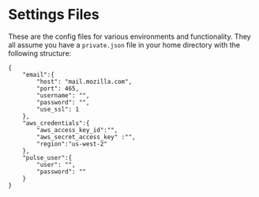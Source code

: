 Settings Files
==============

These are the config files for various environments and functionality.  They
all assume you have a `private.json` file in your home directory with the
following structure:

    {
        "email":{
            "host": "mail.mozilla.com",
            "port": 465,
            "username": "",
            "password": "",
            "use_ssl": 1
        },
        "aws_credentials":{
            "aws_access_key_id":"",
            "aws_secret_access_key" :"",
            "region":"us-west-2"
        },
        "pulse_user":{
            "user": "",
            "password": ""
        }
    }
